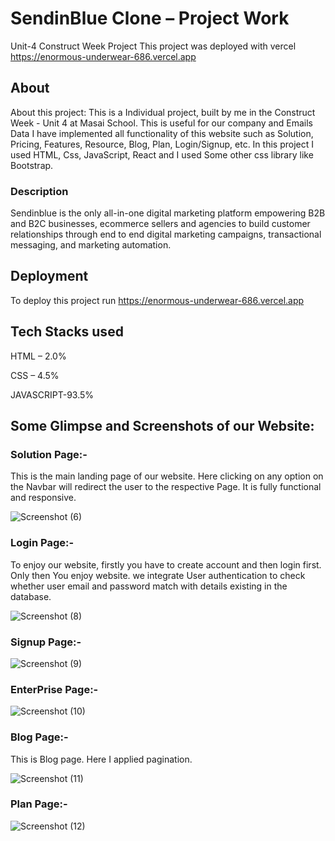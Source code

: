 
# SendinBlue Clone – Project Work

Unit-4 Construct Week Project
This project was deployed with vercel https://enormous-underwear-686.vercel.app

## About
About this project: This is a Individual project, built by me in the Construct Week - Unit 4 at Masai School.
This is useful for our company and Emails Data
I have implemented all functionality of this website such 
as  Solution, Pricing, Features, Resource, Blog, Plan, Login/Signup, etc.
In this project I used HTML, Css, JavaScript, React and I used Some other css library like Bootstrap.

### Description
Sendinblue is the only all-in-one digital marketing platform empowering B2B and B2C businesses, ecommerce sellers and agencies to build customer relationships through end to end digital marketing campaigns, transactional messaging, and marketing automation.

## Deployment
To deploy this project run
https://enormous-underwear-686.vercel.app




## Tech Stacks used
HTML – 2.0%
>
CSS – 4.5%
>
JAVASCRIPT-93.5%

## Some Glimpse and Screenshots of our Website:
### Solution Page:-
This is the main landing page of our website. Here clicking on any option on the Navbar will redirect the user to the respective  Page. It is fully functional and responsive.


![Screenshot (6)](https://user-images.githubusercontent.com/86622779/187069580-3b2ad7e4-19a4-4cb3-aab9-3072a65c4b11.png)

### Login Page:-
To enjoy our website, firstly you have to create account and then login first. Only then You enjoy website. we integrate User authentication to check whether user email and password match with details existing in the database.


![Screenshot (8)](https://user-images.githubusercontent.com/86622779/187069714-a91cf91c-7ca1-46d1-92c5-ff8fc1fd2e77.png)


### Signup Page:-

![Screenshot (9)](https://user-images.githubusercontent.com/86622779/187069744-9aeaabd3-b7c7-492f-a422-9525e792acd6.png)


### EnterPrise Page:- 

![Screenshot (10)](https://user-images.githubusercontent.com/86622779/187069883-6fda96af-0b46-4944-9ad5-844fb402cebe.png)


### Blog Page:-
This is Blog page. Here I applied pagination.

![Screenshot (11)](https://user-images.githubusercontent.com/86622779/187069976-9a49a126-f3b7-4607-8ee2-0cabd8907128.png)



### Plan Page:-

![Screenshot (12)](https://user-images.githubusercontent.com/86622779/187070056-89d788b5-8829-4f2b-990b-0b5708537e57.png)






